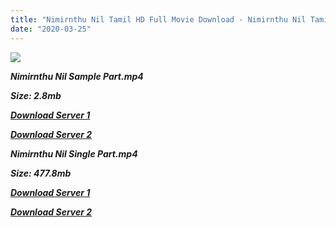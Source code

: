 ```yaml
---
title: "Nimirnthu Nil Tamil HD Full Movie Download - Nimirnthu Nil Tamil HD Movie Download"
date: "2020-03-25"
---
```


![](https://images.moviebuff.com/bcf076dd-298c-4f6b-a8f9-c8df0ea9f11a?w=1000)

**_Nimirnthu Nil Sample Part.mp4_**

**_Size: 2.8mb_**

**_[Download Server 1](http://dl2.tamilsrcg.xyz/load/2014/Nimirnthu{8713b6b5f6e59cdcf244c33a3a7a492372c7347c9d869ddefa7d70dd3612d3d9}20Nil/Nimirnthu{8713b6b5f6e59cdcf244c33a3a7a492372c7347c9d869ddefa7d70dd3612d3d9}20Nil{8713b6b5f6e59cdcf244c33a3a7a492372c7347c9d869ddefa7d70dd3612d3d9}20(2014){8713b6b5f6e59cdcf244c33a3a7a492372c7347c9d869ddefa7d70dd3612d3d9}20HDRip{8713b6b5f6e59cdcf244c33a3a7a492372c7347c9d869ddefa7d70dd3612d3d9}20Sample{8713b6b5f6e59cdcf244c33a3a7a492372c7347c9d869ddefa7d70dd3612d3d9}20HD.mp4)_**

**_[Download Server 2](http://dl2.tamilsrcg.xyz/load/2014/Nimirnthu{8713b6b5f6e59cdcf244c33a3a7a492372c7347c9d869ddefa7d70dd3612d3d9}20Nil/Nimirnthu{8713b6b5f6e59cdcf244c33a3a7a492372c7347c9d869ddefa7d70dd3612d3d9}20Nil{8713b6b5f6e59cdcf244c33a3a7a492372c7347c9d869ddefa7d70dd3612d3d9}20(2014){8713b6b5f6e59cdcf244c33a3a7a492372c7347c9d869ddefa7d70dd3612d3d9}20HDRip{8713b6b5f6e59cdcf244c33a3a7a492372c7347c9d869ddefa7d70dd3612d3d9}20Sample{8713b6b5f6e59cdcf244c33a3a7a492372c7347c9d869ddefa7d70dd3612d3d9}20HD.mp4)_**

**_Nimirnthu Nil Single Part.mp4_**

**_Size: 477.8mb_**

**_[Download Server 1](http://dl2.tamilsrcg.xyz/load/2014/Nimirnthu{8713b6b5f6e59cdcf244c33a3a7a492372c7347c9d869ddefa7d70dd3612d3d9}20Nil/Nimirnthu{8713b6b5f6e59cdcf244c33a3a7a492372c7347c9d869ddefa7d70dd3612d3d9}20Nil{8713b6b5f6e59cdcf244c33a3a7a492372c7347c9d869ddefa7d70dd3612d3d9}20(2014){8713b6b5f6e59cdcf244c33a3a7a492372c7347c9d869ddefa7d70dd3612d3d9}20HDRip{8713b6b5f6e59cdcf244c33a3a7a492372c7347c9d869ddefa7d70dd3612d3d9}20HD.mp4)_**

**_[Download Server 2](http://dl2.tamilsrcg.xyz/load/2014/Nimirnthu{8713b6b5f6e59cdcf244c33a3a7a492372c7347c9d869ddefa7d70dd3612d3d9}20Nil/Nimirnthu{8713b6b5f6e59cdcf244c33a3a7a492372c7347c9d869ddefa7d70dd3612d3d9}20Nil{8713b6b5f6e59cdcf244c33a3a7a492372c7347c9d869ddefa7d70dd3612d3d9}20(2014){8713b6b5f6e59cdcf244c33a3a7a492372c7347c9d869ddefa7d70dd3612d3d9}20HDRip{8713b6b5f6e59cdcf244c33a3a7a492372c7347c9d869ddefa7d70dd3612d3d9}20HD.mp4)_**
